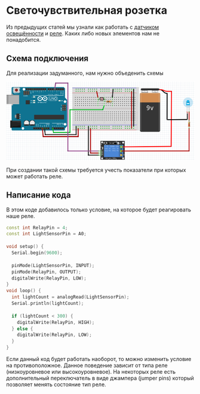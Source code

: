 # Светочувствительная розетка

Из предыдущих статей мы узнали как работать с [датчиком освещённости](02-light-sensor.md) и [реле](02-relay.md). Каких либо новых элементов нам не понадобится.

## Схема подключения

Для реализации задуманного, нам нужно объеденить схемы

![light sensor and relay](../img/02/light-sensor-and-relay.png)

При создании такой схемы требуется учесть показатели при которых может работать реле.

## Написание кода

В этом коде добавилось только условие, на которое будет реагировать наше реле.

```cpp
const int RelayPin = 4;
const int LightSensorPin = A0;

void setup() {
  Serial.begin(9600);

  pinMode(LightSensorPin, INPUT);
  pinMode(RelayPin, OUTPUT);
  digitalWrite(RelayPin, LOW);
}
void loop() {
  int lightCount = analogRead(LightSensorPin);
  Serial.println(lightCount);

  if (lightCount < 300) {
    digitalWrite(RelayPin, HIGH);
  } else {
    digitalWrite(RelayPin, LOW);
  }
}
```

Если данный код будет работать наоборот, то можно изменить условие на противоположное. Данное поведение зависит от типа реле (низкоуровневое или высокоуровневое). На некоторых реле есть дополнительный переключатель в виде джампера (jumper pins) который позволяет менять состояние тип реле.
